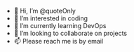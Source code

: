 - 👋 Hi, I’m @quoteOnly
- 👀 I’m interested in coding
- 🌱 I’m currently learning DevOps
- 💞️ I’m looking to collaborate on projects
- 📫 Please reach me is by email

<!---
quoteOnly/quoteOnly is a ✨ special ✨ repository because its `README.md` (this file) appears on your GitHub profile.
You can click the Preview link to take a look at your changes.
--->
